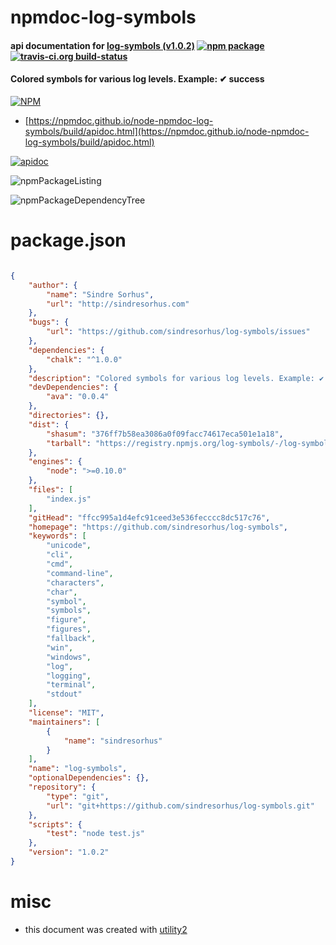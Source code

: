# npmdoc-log-symbols

#### api documentation for  [log-symbols (v1.0.2)](https://github.com/sindresorhus/log-symbols)  [![npm package](https://img.shields.io/npm/v/npmdoc-log-symbols.svg?style=flat-square)](https://www.npmjs.org/package/npmdoc-log-symbols) [![travis-ci.org build-status](https://api.travis-ci.org/npmdoc/node-npmdoc-log-symbols.svg)](https://travis-ci.org/npmdoc/node-npmdoc-log-symbols)

#### Colored symbols for various log levels. Example: ✔︎ success

[![NPM](https://nodei.co/npm/log-symbols.png?downloads=true&downloadRank=true&stars=true)](https://www.npmjs.com/package/log-symbols)

- [https://npmdoc.github.io/node-npmdoc-log-symbols/build/apidoc.html](https://npmdoc.github.io/node-npmdoc-log-symbols/build/apidoc.html)

[![apidoc](https://npmdoc.github.io/node-npmdoc-log-symbols/build/screenCapture.buildCi.browser.%252Ftmp%252Fbuild%252Fapidoc.html.png)](https://npmdoc.github.io/node-npmdoc-log-symbols/build/apidoc.html)

![npmPackageListing](https://npmdoc.github.io/node-npmdoc-log-symbols/build/screenCapture.npmPackageListing.svg)

![npmPackageDependencyTree](https://npmdoc.github.io/node-npmdoc-log-symbols/build/screenCapture.npmPackageDependencyTree.svg)



# package.json

```json

{
    "author": {
        "name": "Sindre Sorhus",
        "url": "http://sindresorhus.com"
    },
    "bugs": {
        "url": "https://github.com/sindresorhus/log-symbols/issues"
    },
    "dependencies": {
        "chalk": "^1.0.0"
    },
    "description": "Colored symbols for various log levels. Example: ✔︎ success",
    "devDependencies": {
        "ava": "0.0.4"
    },
    "directories": {},
    "dist": {
        "shasum": "376ff7b58ea3086a0f09facc74617eca501e1a18",
        "tarball": "https://registry.npmjs.org/log-symbols/-/log-symbols-1.0.2.tgz"
    },
    "engines": {
        "node": ">=0.10.0"
    },
    "files": [
        "index.js"
    ],
    "gitHead": "ffcc995a1d4efc91ceed3e536fecccc8dc517c76",
    "homepage": "https://github.com/sindresorhus/log-symbols",
    "keywords": [
        "unicode",
        "cli",
        "cmd",
        "command-line",
        "characters",
        "char",
        "symbol",
        "symbols",
        "figure",
        "figures",
        "fallback",
        "win",
        "windows",
        "log",
        "logging",
        "terminal",
        "stdout"
    ],
    "license": "MIT",
    "maintainers": [
        {
            "name": "sindresorhus"
        }
    ],
    "name": "log-symbols",
    "optionalDependencies": {},
    "repository": {
        "type": "git",
        "url": "git+https://github.com/sindresorhus/log-symbols.git"
    },
    "scripts": {
        "test": "node test.js"
    },
    "version": "1.0.2"
}
```



# misc
- this document was created with [utility2](https://github.com/kaizhu256/node-utility2)
